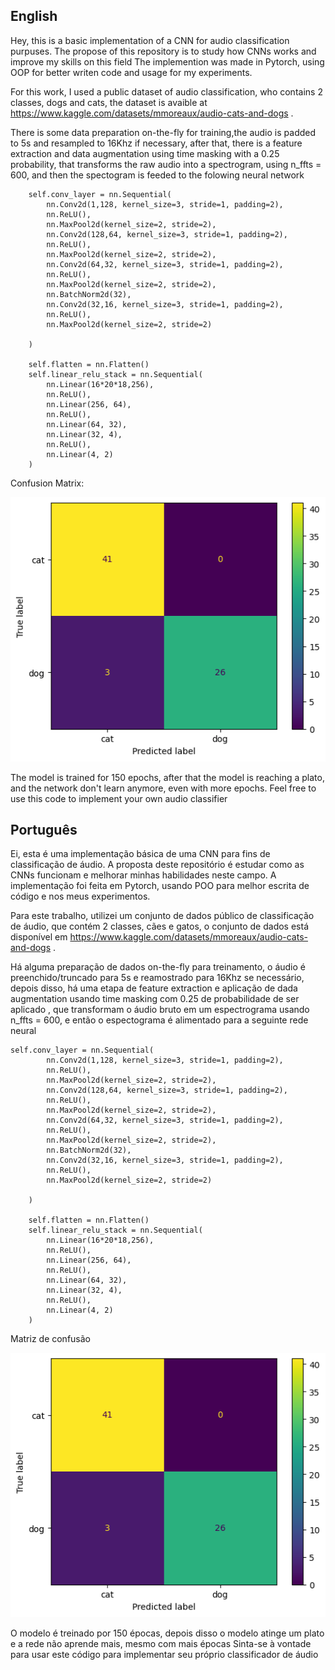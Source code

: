 <h2>English</h2>

Hey, this is a basic implementation of a CNN for audio classification purpuses.
The propose of this repository is to study how CNNs works and improve my skills on this field
The implemention was made in Pytorch, using  OOP for better writen code and usage for my experiments.

For this work, I used a public dataset of audio classification, who contains 2 classes, dogs and cats, the dataset is avaible at https://www.kaggle.com/datasets/mmoreaux/audio-cats-and-dogs . 

There is some data preparation on-the-fly for training,the audio is padded to 5s  and resampled to 16Khz if necessary, after that, there is a feature extraction and data augmentation using time masking with a 0.25 probability, that transforms the raw audio into a spectrogram, using n_ffts = 600, and then the spectogram is feeded to the folowing neural network

        self.conv_layer = nn.Sequential(
            nn.Conv2d(1,128, kernel_size=3, stride=1, padding=2),
            nn.ReLU(),
            nn.MaxPool2d(kernel_size=2, stride=2),
            nn.Conv2d(128,64, kernel_size=3, stride=1, padding=2),
            nn.ReLU(),
            nn.MaxPool2d(kernel_size=2, stride=2),
            nn.Conv2d(64,32, kernel_size=3, stride=1, padding=2),
            nn.ReLU(),
            nn.MaxPool2d(kernel_size=2, stride=2),
            nn.BatchNorm2d(32),
            nn.Conv2d(32,16, kernel_size=3, stride=1, padding=2),
            nn.ReLU(),
            nn.MaxPool2d(kernel_size=2, stride=2)

        )
        
        self.flatten = nn.Flatten()
        self.linear_relu_stack = nn.Sequential(
            nn.Linear(16*20*18,256),
            nn.ReLU(),
            nn.Linear(256, 64),
            nn.ReLU(),
            nn.Linear(64, 32),
            nn.Linear(32, 4),
            nn.ReLU(),
            nn.Linear(4, 2)
        )


Confusion Matrix:


![Alt text](image.png)



The model is trained for 150 epochs, after that the model is reaching a plato, and the network don't learn anymore, even with more epochs.
Feel free to use this code to implement your own audio classifier  

<h2>Português</h2>

Ei, esta é uma implementação básica de uma CNN para fins de classificação de áudio. A proposta deste repositório é estudar como as CNNs funcionam e melhorar minhas habilidades neste campo. A implementação foi feita em Pytorch, usando POO para melhor escrita de código e nos meus experimentos.

Para este trabalho, utilizei um conjunto de dados público de classificação de áudio, que contém 2 classes, cães e gatos, o conjunto de dados está disponível em https://www.kaggle.com/datasets/mmoreaux/audio-cats-and-dogs .

Há alguma preparação de dados on-the-fly para treinamento, o áudio é preenchido/truncado para 5s e reamostrado para 16Khz se necessário, depois disso, há uma etapa de feature extraction e aplicação de dada augmentation usando time masking com 0.25 de probabilidade de ser aplicado , que transformam o áudio bruto em um espectrograma usando n_ffts = 600, e então o espectograma é alimentado para a seguinte rede neural

    self.conv_layer = nn.Sequential(
            nn.Conv2d(1,128, kernel_size=3, stride=1, padding=2),
            nn.ReLU(),
            nn.MaxPool2d(kernel_size=2, stride=2),
            nn.Conv2d(128,64, kernel_size=3, stride=1, padding=2),
            nn.ReLU(),
            nn.MaxPool2d(kernel_size=2, stride=2),
            nn.Conv2d(64,32, kernel_size=3, stride=1, padding=2),
            nn.ReLU(),
            nn.MaxPool2d(kernel_size=2, stride=2),
            nn.BatchNorm2d(32),
            nn.Conv2d(32,16, kernel_size=3, stride=1, padding=2),
            nn.ReLU(),
            nn.MaxPool2d(kernel_size=2, stride=2)

        )
        
        self.flatten = nn.Flatten()
        self.linear_relu_stack = nn.Sequential(
            nn.Linear(16*20*18,256),
            nn.ReLU(),
            nn.Linear(256, 64),
            nn.ReLU(),
            nn.Linear(64, 32),
            nn.Linear(32, 4),
            nn.ReLU(),
            nn.Linear(4, 2)
        )

Matriz de confusão

![Alt text](image-1.png)

O modelo é treinado por 150 épocas, depois disso o modelo atinge um plato e a rede não aprende mais, mesmo com mais épocas Sinta-se à vontade para usar este código para implementar seu próprio classificador de áudio

